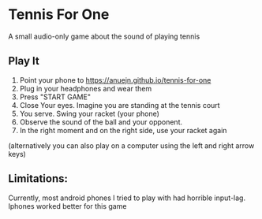 # Tennis For One
A small audio-only game about the sound of playing tennis

## Play It
1. Point your phone to https://anuejn.github.io/tennis-for-one
2. Plug in your headphones and wear them
3. Press "START GAME"
4. Close Your eyes. Imagine you are standing at the tennis court 
5. You serve. Swing your racket (your phone)
6. Observe the sound of the ball and your opponent. 
7. In the right moment and on the right side, use your racket again 


(alternatively you can also play on a computer using the left and right arrow keys)

## Limitations:
Currently, most android phones I tried to play with had horrible input-lag.
Iphones worked better for this game